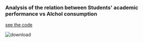 ### Analysis of the relation between Students' academic performance vs Alchol consumption

[see the code](https://github.com/SongYi-Han/BigDataAnalysis/blob/master/BigDataAnalysisProject.ipynb) 
  
   
![download](https://user-images.githubusercontent.com/40763359/151962175-4bb68a5f-4687-4a10-8875-b429377c280a.png)

